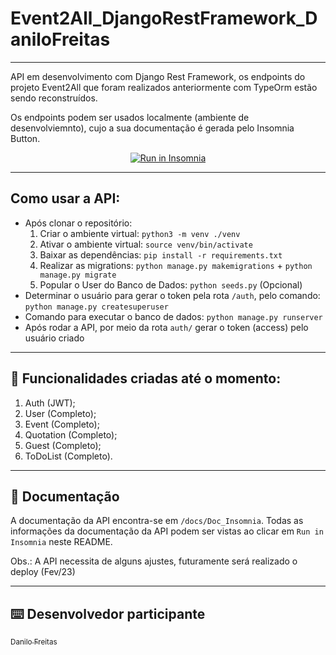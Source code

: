 # Event2All_DjangoRestFramework_DaniloFreitas

---

API em desenvolvimento com Django Rest Framework, os endpoints do projeto Event2All que foram realizados anteriormente com TypeOrm estão sendo reconstruídos. 

Os endpoints podem ser usados localmente (ambiente de desenvolviemnto), cujo a sua documentação é gerada pelo Insomnia Button.

<p align="center">
<a href="https://insomnia.rest/run/?label=API%20Event2All%20-%20Django%20Rest%20Framework%20-%20Danilo%20Freitas&uri=https%3A%2F%2Fraw.githubusercontent.com%2Fdanilojpfreitas%2FEvent2All_DjangoRestFramework_DaniloFreitas%2Fmain%2FInsomnia%2FInsomnia_2023-01-30.json" target="_blank"><img src="https://insomnia.rest/images/run.svg" alt="Run in Insomnia"></a>
</p>

---
## Como usar a API:
  - Após clonar o repositório:
      1) Criar o ambiente virtual: `python3 -m venv ./venv`
      2) Ativar o ambiente virtual: `source venv/bin/activate`
      3) Baixar as dependências: `pip install -r requirements.txt`
      4) Realizar as migrations: `python manage.py makemigrations` + `python manage.py migrate`
      5) Popular o User do Banco de Dados: `python seeds.py` (Opcional)
  - Determinar o usuário para gerar o token pela rota `/auth`, pelo comando: `python manage.py createsuperuser` 
  - Comando para executar o banco de dados: `python manage.py runserver`
  - Após rodar a API, por meio da rota `auth/` gerar o token (access) pelo usuário criado 
  
---
## :memo: Funcionalidades criadas até o momento: 

1. Auth (JWT);
2. User (Completo);
3. Event (Completo);
4. Quotation (Completo);
5. Guest (Completo);
6. ToDoList (Completo).

---


## :page_with_curl: Documentação

A documentação da API encontra-se em `/docs/Doc_Insomnia`.
Todas as informações da documentação da API podem ser vistas ao clicar em `Run in Insomnia` neste README.   

Obs.: A API necessita de alguns ajustes, futuramente será realizado o deploy (Fev/23)


---


## :keyboard: Desenvolvedor participante
 
[<sub>Danilo Freitas</sub>](https://github.com/danilojpfreitas)  
